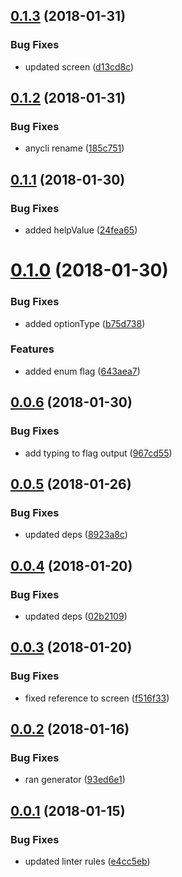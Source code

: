 <a name="0.1.3"></a>
## [0.1.3](https://github.com/anycli/parser/compare/185c7510312c5fda963665f5a68dfb19702f1193...v0.1.3) (2018-01-31)


### Bug Fixes

* updated screen ([d13cd8c](https://github.com/anycli/parser/commit/d13cd8c))

<a name="0.1.2"></a>
## [0.1.2](https://github.com/anycli/parser/compare/ad33c1f50901a6e42d2f0f1706b0ca8f74a8069c...v0.1.2) (2018-01-31)


### Bug Fixes

* anycli rename ([185c751](https://github.com/anycli/parser/commit/185c751))

<a name="0.1.1"></a>
## [0.1.1](https://github.com/dxcli/parser/compare/b75d73855fa22808ad9b2777c32734c65f4cf7e6...v0.1.1) (2018-01-30)


### Bug Fixes

* added helpValue ([24fea65](https://github.com/dxcli/parser/commit/24fea65))

<a name="0.1.0"></a>
# [0.1.0](https://github.com/dxcli/parser/compare/967cd55130b1117021ac8d76f82b0b97806a637d...v0.1.0) (2018-01-30)


### Bug Fixes

* added optionType ([b75d738](https://github.com/dxcli/parser/commit/b75d738))


### Features

* added enum flag ([643aea7](https://github.com/dxcli/parser/commit/643aea7))

<a name="0.0.6"></a>
## [0.0.6](https://github.com/dxcli/parser/compare/8923a8c098c8d7dc1a6ccb2d18e3a625cb7b5c8c...v0.0.6) (2018-01-30)


### Bug Fixes

* add typing to flag output ([967cd55](https://github.com/dxcli/parser/commit/967cd55))

<a name="0.0.5"></a>
## [0.0.5](https://github.com/dxcli/parser/compare/02b2109bb9c98a5d5745fd9ad798e745e23ab26d...v0.0.5) (2018-01-26)


### Bug Fixes

* updated deps ([8923a8c](https://github.com/dxcli/parser/commit/8923a8c))

<a name="0.0.4"></a>
## [0.0.4](https://github.com/dxcli/parser/compare/f516f3375e942fabfcffe5d3e105729a3ec3762e...v0.0.4) (2018-01-20)


### Bug Fixes

* updated deps ([02b2109](https://github.com/dxcli/parser/commit/02b2109))

<a name="0.0.3"></a>
## [0.0.3](https://github.com/dxcli/parser/compare/93ed6e1f76da7c5ad3a6d738f781d2a146587cb3...v0.0.3) (2018-01-20)


### Bug Fixes

* fixed reference to screen ([f516f33](https://github.com/dxcli/parser/commit/f516f33))

<a name="0.0.2"></a>
## [0.0.2](https://github.com/dxcli/parser/compare/e4cc5eb833cda05c55791c475352db5707b3d13e...v0.0.2) (2018-01-16)


### Bug Fixes

* ran generator ([93ed6e1](https://github.com/dxcli/parser/commit/93ed6e1))

<a name="0.0.1"></a>
## [0.0.1](https://github.com/dxcli/parser/compare/366f6afd964cbb91e4819a8801e86d6f6dd2b3a7...v0.0.1) (2018-01-15)


### Bug Fixes

* updated linter rules ([e4cc5eb](https://github.com/dxcli/parser/commit/e4cc5eb))
